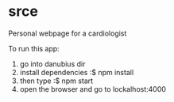 # srce
Personal webpage for a cardiologist   

To run this app:  
1. go into danubius dir   
2. install dependencies :$ npm install   
3. then type :$ npm start   
4. open the browser and go to lockalhost:4000    
